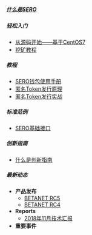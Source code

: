 ##### [什么是SERO](?file=what-is-sero)

##### 轻松入门

- [从源码开始——基于CentOS7](?file=Start/from-the-sourcecode-base-on-centos7)
- [挖矿教程](?file=Start/from-the-binary-package)

##### 教程

- [SERO钱包使用手册](?file=Tutorial/manual-of-wallet)
- [匿名Token发行原理](?file=Tutorial/principle-of-anonymous-token)
- [匿名Token发行实战](?file=Tutorial/practice-of-anonymous-token)

##### 标准范例

- [SERO基础接口](?file=Example/sero-basic-interface)

##### 创新指南

- [什么是创新指南](?file=Innovation/what-is-innovation-guide)

##### 最新动态

- **产品发布**
  - [BETANET RC5](?file=News/Release/SERO-BETANET-RC5)
  - [BETANET RC4](?file=News/Release/SERO-BETANET-RC4)
- **Reports**
  - [2018年11月技术汇报](?file=News/Report/201811-tech-report)
- **重要事件**
